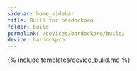 ```yaml
---
sidebar: home_sidebar
title: Build for bardockpro
folder: build
permalink: /devices/bardockpro/build/
device: bardockpro
---
```

{% include templates/device_build.md %}
